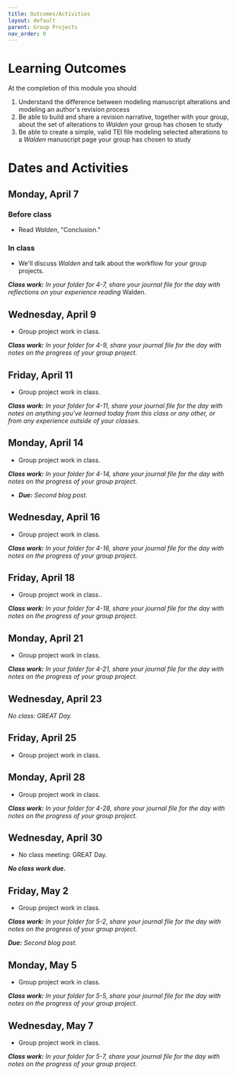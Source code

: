 ```yaml
---
title: Outcomes/Activities
layout: default
parent: Group Projects
nav_order: 0
---
```


# Learning Outcomes

At the completion of this module you should

1. Understand the difference between modeling manuscript alterations and modeling an author's revision process
2. Be able to build and share a revision narrative, together with your group, about the set of alterations to *Walden* your group has chosen to study
3. Be able to create a simple, valid TEI file modeling selected alterations to a *Walden* manuscript page your group has chosen to study

# Dates and Activities

## Monday, April 7

### Before class

- Read *Walden*, "Conclusion."

### In class

- We'll discuss *Walden* and talk about the workflow for your group projects.

***Class work:*** *In your folder for 4-7, share your journal file for the day with reflections on your experience reading* Walden.

## Wednesday, April 9

- Group project work in class.

***Class work:*** *In your folder for 4-9, share your journal file for the day with notes on the progress of your group project.*

## Friday, April 11

- Group project work in class.

***Class work:*** *In your folder for 4-11, share your journal file for the day with notes on anything you've learned today from this class or any other, or from any experience outside of your classes.*

## Monday, April 14

- Group project work in class.

***Class work:*** *In your folder for 4-14, share your journal file for the day with notes on the progress of your group project.*

- ***Due:*** *Second blog post.*

## Wednesday, April 16

- Group project work in class.

***Class work:*** *In your folder for 4-16, share your journal file for the day with notes on the progress of your group project.*

## Friday, April 18

- Group project work in class..

***Class work:*** *In your folder for 4-18, share your journal file for the day with notes on the progress of your group project.*

## Monday, April 21

- Group project work in class.

***Class work:*** *In your folder for 4-21, share your journal file for the day with notes on the progress of your group project.*

## Wednesday, April 23

*No class: GREAT Day.*

## Friday, April 25

- Group project work in class.

## Monday, April 28

- Group project work in class.

***Class work:*** *In your folder for 4-28, share your journal file for the day with notes on the progress of your group project.*

## Wednesday, April 30

- No class meeting: GREAT Day.

***No class work due.***

## Friday, May 2

- Group project work in class.

***Class work:*** *In your folder for 5-2, share your journal file for the day with notes on the progress of your group project.*

***Due:*** *Second blog post.*

## Monday, May 5

- Group project work in class.

***Class work:*** *In your folder for 5-5, share your journal file for the day with notes on the progress of your group project.*

## Wednesday, May 7

- Group project work in class.

***Class work:*** *In your folder for 5-7, share your journal file for the day with notes on the progress of your group project.*